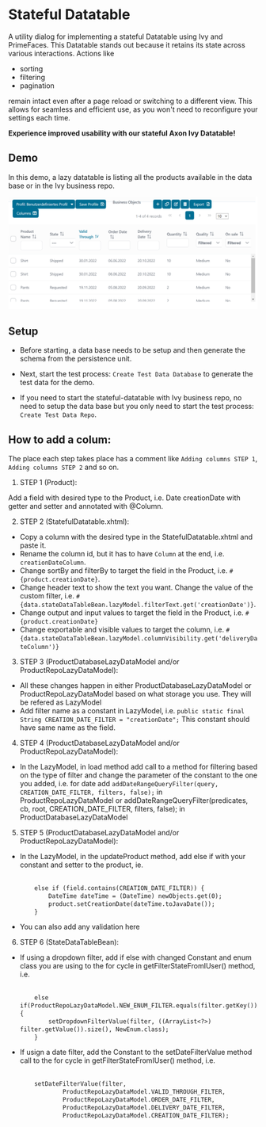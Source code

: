 # Stateful Datatable

A utility dialog for implementing a stateful Datatable using Ivy and PrimeFaces. This Datatable stands out because it retains 
its state across various interactions. Actions like 

- sorting
- filtering
- pagination

remain intact even after a page reload or switching to a different view. This allows for seamless and efficient use, as you won't need to reconfigure your settings each time. 

**Experience improved usability with our stateful Axon Ivy Datatable!**

## Demo

In this demo, a lazy datatable is listing all the products available in the data base or in the Ivy business repo.

![List of Products](DemoCapture.png "List of Products")

## Setup

 - Before starting, a data base needs to be setup and then generate the schema from the persistence unit.
 - Next, start the test process: `Create Test Data Database` to generate the test data for the demo.

 - If you need to start the stateful-datatable with Ivy business repo, no need to setup the data base but you only need to start the test process: `Create Test Data Repo`.

## How to add a colum:

The place each step takes place has a comment like `Adding columns STEP 1`, `Adding columns STEP 2` and so on.

1. STEP 1 (Product):

Add a field with desired type to the Product, i.e. Date creationDate with getter and setter and annotated with @Column. 

2. STEP 2 (StatefulDatatable.xhtml):

 - Copy a column with the desired type in the StatefulDatatable.xhtml and paste it. 
 - Rename the column id, but it has to have `Column` at the end, i.e. `creationDateColumn`. 
 - Change sortBy and filterBy to target the field in the Product, i.e. `#{product.creationDate}`. 
 - Change header text to show the text you want. Change the value of the custom filter, i.e. `#{data.stateDataTableBean.lazyModel.filterText.get('creationDate')}`.
 - Change output and input values to target the field in the Product, i.e. `#{product.creationDate}`
 - Change exportable and visible values to target the column, i.e. `#{data.stateDataTableBean.lazyModel.columnVisibility.get('deliveryDateColumn')}`
 
3. STEP 3 (ProductDatabaseLazyDataModel and/or ProductRepoLazyDataModel):

 - All these changes happen in either ProductDatabaseLazyDataModel or ProductRepoLazyDataModel based on what storage you use. They will be refered as LazyModel
 - Add filter name as a constant in LazyModel, i.e. `public static final String CREATION_DATE_FILTER = "creationDate";` This constant should have same name as the field.
 
4. STEP 4 (ProductDatabaseLazyDataModel and/or ProductRepoLazyDataModel):

 - In the LazyModel, in load method add call to a method for filtering based on the type of filter and change the parameter of the constant to the one you added,
 	 i.e. for date add `addDateRangeQueryFilter(query, CREATION_DATE_FILTER, filters, false);` in ProductRepoLazyDataModel
 	 or addDateRangeQueryFilter(predicates, cb, root, CREATION_DATE_FILTER, filters, false); in ProductDatabaseLazyDataModel
 	 
5. STEP 5 (ProductDatabaseLazyDataModel and/or ProductRepoLazyDataModel):

 - In the LazyModel, in the updateProduct method, add else if with your constant and setter to the product, ie.

    ```
   
 		else if (field.contains(CREATION_DATE_FILTER)) {
			DateTime dateTime = (DateTime) newObjects.get(0);
			product.setCreationDate(dateTime.toJavaDate());
		}
   
   ```

 - You can also add any validation here
		
6. STEP 6 (StateDataTableBean):

 - If using a dropdown filter, add if else with changed Constant and enum class you are using to the for cycle in getFilterStateFromIUser() method, i.e.

    ```
   
 		else if(ProductRepoLazyDataModel.NEW_ENUM_FILTER.equals(filter.getKey())) {
			setDropdownFilterValue(filter, ((ArrayList<?>) filter.getValue()).size(), NewEnum.class);
		}
   
   ```

 - If usign a date filter, add the Constant to the setDateFilterValue method call to the for cycle in getFilterStateFromIUser() method, i.e.

    ```
   
 		setDateFilterValue(filter, 
				ProductRepoLazyDataModel.VALID_THROUGH_FILTER,
				ProductRepoLazyDataModel.ORDER_DATE_FILTER,
				ProductRepoLazyDataModel.DELIVERY_DATE_FILTER,
				ProductRepoLazyDataModel.CREATION_DATE_FILTER);
   
   ```

